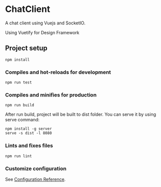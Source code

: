 # ChatClient

A chat client using Vuejs and SocketIO.

Using Vuetify for Design Framework

## Project setup
```
npm install
```

### Compiles and hot-reloads for development
```
npm run test
```

### Compiles and minifies for production
```
npm run build
```
After run build, project will be built to dist folder. You can serve it by using serve command:
````
npm install -g server
serve -s dist -l 8080
````

### Lints and fixes files
```
npm run lint
```

### Customize configuration
See [Configuration Reference](https://cli.vuejs.org/config/).

